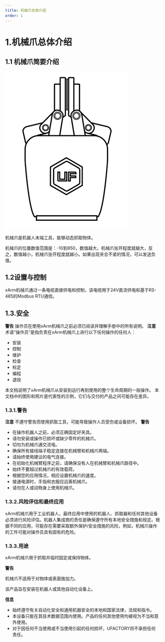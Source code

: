 ```yaml
---
title: 机械爪总体介绍
order: 1
---
```

# 1.机械爪总体介绍

## 1.1 机械爪简要介绍

![](assets/img_1.png)


机械爪是机器人末端工具，能够动态抓取物体。

机械爪的位置数值范围是：-10到850，数值越大，机械爪张开程度就越大，反之，数值越小，机械爪张开程度就越小。如果出现夹合不紧的情况，可以发送负值。

## 1.2设置与控制
xArm机械爪通过一条电缆直接供电和控制，该电缆用于24V直流供电和基于RS-485的Modbus RTU通信。
## 1.3.安全
**警告**
操作员在使用xArm机械爪之前必须已阅读并理解手册中的所有说明。
**注意**
术语“操作员”是指负责在xArm机械爪上进行以下任何操作的任何人：
* 安装
* 控制
* 维护
* 检查
* 标定
* 编程
* 退役

本文档说明了xArm机械爪从安装到运行再到使用的整个生命周期的一般操作。
本文档中的图形和照片是代表性的示例，它们与交付的产品之间可能存在差异。
### 1.3.1.警告
**注意**
不遵守警告而使用抓取工具，可能导致操作人员受伤或设备损坏。
**警告**
* 在操作机器人之前，必须正确固定好夹具。
* 请勿安装或操作已损坏或缺少零件的机械爪。
* 切勿为机械爪通交流电。
* 确保所有接线端子稳定连接在机械臂和机械爪两端。
* 请始终使用建议的电气连接。
* 在初始化机械臂程序之前，请确保没有人在机械臂和机械爪路径中。
* 始终不要超过机械爪的有效载荷。
* 根据您的应用情况，相应设置机械爪的速度。
* 接通电源时，手指和衣服应远离机械爪。
* 请勿在人或动物身上使用机械爪。


### 1.3.2.风险评估和最终应用 

xArm机械爪用于工业机器人，最终应用中使用的机器人、抓取器和任何其他设备必须进行风险评估。机器人集成商的责任是确保遵守所有本地安全措施和规定。根据不同的应用，可能存在需要采取额外保护/安全措施的风险，例如，机械爪操作的工件可能对操作员具有固有的危险。

### 1.3.3.用途
xArm机械爪用于抓取并临时固定或保持物体。

**警告**

机械爪不适用于对物体或表面施加力。

该产品旨在安装在机器人或其他自动化设备上。

**信息**

* 始终遵守有关自动化安全和通用机器安全的本地和国家法律，法规和指令。
* 本设备只能在其技术数据范围内使用。产品的任何其他使用均被视为不当和意外使用。
* 对于因任何不当使用或不当使用引起的任何损坏，UFACTORY将不承担任何责任。
